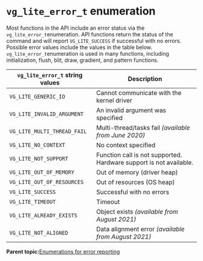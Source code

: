 # `vg_lite_error_t` enumeration

Most functions in the API include an error status via the `vg_lite_error_t`enumeration. API functions return the status of the command and will report `VG_LITE_SUCCESS` if successful with no errors. Possible error values include the values in the table below. `vg_lite_error_t`enumeration is used in many functions, including initialization, flush, blit, draw, gradient, and pattern functions.

|`vg_lite_error_t` string values|Description|
|-------------------------------|-----------|
|`VG_LITE_GENERIC_IO`|Cannot communicate with the kernel driver|
|`VG_LITE_INVALID_ARGUMENT`|An invalid argument was specified|
|`VG_LITE_MULTI_THREAD_FAIL`|Multi-thread/tasks fail *\(available from June 2020\)*|
|`VG_LITE_NO_CONTEXT`|No context specified|
|`VG_LITE_NOT_SUPPORT`|Function call is not supported. Hardware support is not available.|
|`VG_LITE_OUT_OF_MEMORY`|Out of memory \(driver heap\)|
|`VG_LITE_OUT_OF_RESOURCES`|Out of resources \(OS heap\)|
|`VG_LITE_SUCCESS`|Successful with no errors|
|`VG_LITE_TIMEOUT`|Timeout|
|`VG_LITE_ALREADY_EXISTS`|Object exists *\(available from August 2021\)*|
|`VG_LITE_NOT_ALIGNED`|Data alignment error *\(available from August 2021\)*|

**Parent topic:**[Enumerations for error reporting](../topics/enumerations_for_error_reporting.md)

